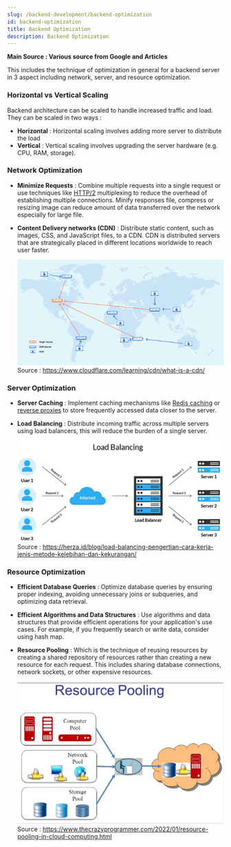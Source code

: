 ```yaml
---
slug: /backend-development/backend-optimization
id: backend-optimization
title: Backend Optimization
description: Backend Optimization
---
```


**Main Source : Various source from Google and Articles**

This includes the technique of optimization in general for a backend server in 3 aspect including network, server, and resource optimization.

### Horizontal vs Vertical Scaling

Backend architecture can be scaled to handle increased traffic and load. They can be scaled in two ways :

- **Horizontal** : Horizontal scaling involves adding more server to distribute the load
- **Vertical** : Vertical scaling involves upgrading the server hardware (e.g. CPU, RAM, storage).

### Network Optimization

- **Minimize Requests** : Combine multiple requests into a single request or use techniques like [HTTP/2](/computer-networking/http-https#http2) multiplexing to reduce the overhead of establishing multiple connections. Minify responses file, compress or resizing image can reduce amount of data transferred over the network especially for large file.

- **Content Delivery networks (CDN)** : Distribute static content, such as images, CSS, and JavaScript files, to a CDN. CDN is distributed servers that are strategically placed in different locations worldwide to reach user faster.

  ![CDN](./cdn.png)
  Source : https://www.cloudflare.com/learning/cdn/what-is-a-cdn/

### Server Optimization

- **Server Caching** : Implement caching mechanisms like [Redis caching](/backend-development/caching#type-of-caching) or [reverse proxies](/computer-networking/proxy#reverse-proxy) to store frequently accessed data closer to the server.

- **Load Balancing** : Distribute incoming traffic across multiple servers using load balancers, this will reduce the burden of a single server.

  ![Load balancing](./load-balancing.png)
  Source : https://herza.id/blog/load-balancing-pengertian-cara-kerja-jenis-metode-kelebihan-dan-kekurangan/

### Resource Optimization

- **Efficient Database Queries** : Optimize database queries by ensuring proper indexing, avoiding unnecessary joins or subqueries, and optimizing data retrieval.

- **Efficient Algorithms and Data Structures** : Use algorithms and data structures that provide efficient operations for your application's use cases. For example, if you frequently search or write data, consider using hash map.

- **Resource Pooling** : Which is the technique of reusing resources by creating a shared repository of resources rather than creating a new resource for each request. This includes sharing database connections, network sockets, or other expensive resources.

  ![Resource pooling](./resource-pooling.png)  
  Source : https://www.thecrazyprogrammer.com/2022/01/resource-pooling-in-cloud-computing.html
